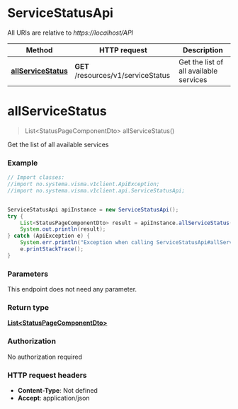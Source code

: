 # ServiceStatusApi

All URIs are relative to *https://localhost/API*

Method | HTTP request | Description
------------- | ------------- | -------------
[**allServiceStatus**](ServiceStatusApi.md#allServiceStatus) | **GET** /resources/v1/serviceStatus | Get the list of all available services


<a name="allServiceStatus"></a>
# **allServiceStatus**
> List&lt;StatusPageComponentDto&gt; allServiceStatus()

Get the list of all available services



### Example
```java
// Import classes:
//import no.systema.visma.v1client.ApiException;
//import no.systema.visma.v1client.api.ServiceStatusApi;


ServiceStatusApi apiInstance = new ServiceStatusApi();
try {
    List<StatusPageComponentDto> result = apiInstance.allServiceStatus();
    System.out.println(result);
} catch (ApiException e) {
    System.err.println("Exception when calling ServiceStatusApi#allServiceStatus");
    e.printStackTrace();
}
```

### Parameters
This endpoint does not need any parameter.

### Return type

[**List&lt;StatusPageComponentDto&gt;**](StatusPageComponentDto.md)

### Authorization

No authorization required

### HTTP request headers

 - **Content-Type**: Not defined
 - **Accept**: application/json

